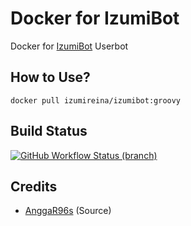 # Docker for IzumiBot
Docker for [IzumiBot](https://github.com/IzumiReina/IzumiBot) Userbot

## How to Use?
```
docker pull izumireina/izumibot:groovy
```

## Build Status
<a href="https://github.com/IzumiReina/Docker/actions?query=branch%3Amaster"> <img alt="GitHub Workflow Status (branch)" src="https://img.shields.io/github/workflow/status/IzumiReina/Docker/Docker%20Build/master?color=blue&label=Docker%20build&logo=github%20actions&logoColor=green&style=for-the-badge" /></a>

## Credits
* [AnggaR96s](https://github.com/AnggaR96s) (Source)
